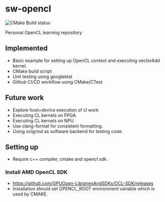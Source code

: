 # sw-opencl
![CMake Build status](https://github.com/akmal-ali/sw-opencl/actions/workflows/cmake.yml/badge.svg)

Personal OpenCL learning repository

## Implemented
* Basic example for setting up OpenCL context and executing vectorAdd kernel.
* CMake build script
* Unit testing using googletest
* Github CI/CD workflow using CMake/CTest

## Future work
* Explore host+device execution of cl work
* Executing CL kernels on FPGA
* Executing CL kernels on NPU
* Use clang-format for consistent formatting.
* Using oclgrind as software backend for testing code.

## Setting up
* Require c++ compiler, cmake and opencl sdk.

### Install AMD OpenCL SDK

* https://github.com/GPUOpen-LibrariesAndSDKs/OCL-SDK/releases
* Installation should set OPENCL_ROOT environment variable which is used by CMAKE.
